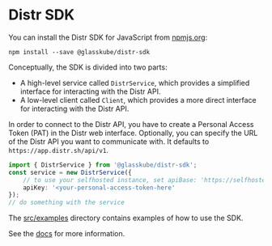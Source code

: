 # Distr SDK

You can install the Distr SDK for JavaScript from [npmjs.org](https://npmjs.org/):

```shell
npm install --save @glasskube/distr-sdk
```

Conceptually, the SDK is divided into two parts:
* A high-level service called `DistrService`, which provides a simplified interface for interacting with the Distr API.
* A low-level client called `Client`, which provides a more direct interface for interacting with the Distr API.

In order to connect to the Distr API, you have to create a Personal Access Token (PAT) in the Distr web interface.
Optionally, you can specify the URL of the Distr API you want to communicate with. It defaults to `https://app.distr.sh/api/v1`. 

```typescript
import { DistrService } from '@glasskube/distr-sdk';
const service = new DistrService({
    // to use your selfhosted instance, set apiBase: 'https://selfhosted-instance.company/api/v1',
    apiKey: '<your-personal-access-token-here'
});
// do something with the service
```

The [src/examples](https://github.com/glasskube/distr/sdk/js/src/examples) directory contains examples of how to use the SDK.

See the [docs](https://github.com/glasskube/distr/sdk/js/docs/README.md) for more information.
